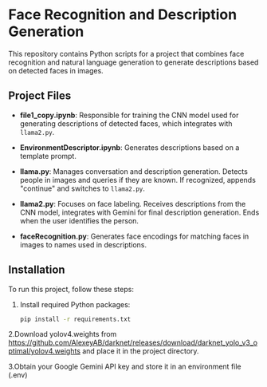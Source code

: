 # Face Recognition and Description Generation

This repository contains Python scripts for a project that combines face recognition and natural language generation to generate descriptions based on detected faces in images.

## Project Files

- **file1_copy.ipynb**: Responsible for training the CNN model used for generating descriptions of detected faces, which integrates with `llama2.py`.
  
- **EnvironmentDescriptor.ipynb**: Generates descriptions based on a template prompt.

- **llama.py**: Manages conversation and description generation. Detects people in images and queries if they are known. If recognized, appends "continue" and switches to `llama2.py`.

- **llama2.py**: Focuses on face labeling. Receives descriptions from the CNN model, integrates with Gemini for final description generation. Ends when the user identifies the person.

- **faceRecognition.py**: Generates face encodings for matching faces in images to names used in descriptions.

## Installation

To run this project, follow these steps:

1. Install required Python packages:
   ```bash
   pip install -r requirements.txt
2.Download yolov4.weights from https://github.com/AlexeyAB/darknet/releases/download/darknet_yolo_v3_optimal/yolov4.weights and place it in the project directory.

3.Obtain your Google Gemini API key and store it in an environment file (.env)
